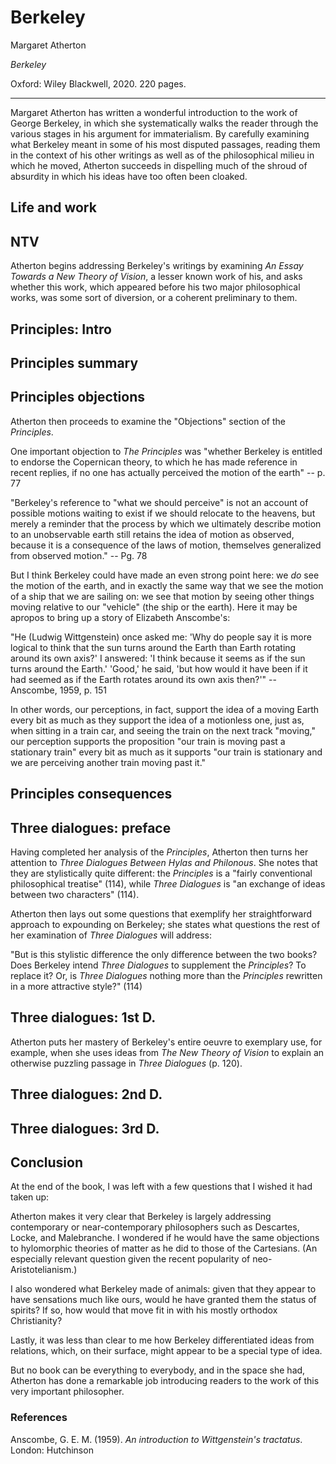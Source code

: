 Berkeley
==========================================================

Margaret Atherton

*Berkeley*

Oxford: Wiley Blackwell, 2020. 220 pages.

---

Margaret Atherton has written a wonderful introduction to the 
work of George Berkeley, in which she systematically walks the reader through
the various stages in his argument for immaterialism. By carefully examining
what Berkeley meant in some of his most disputed passages, reading them in the
context of his other writings as well as of the philosophical milieu in which
he moved, Atherton succeeds in dispelling much of the shroud of absurdity
in which his ideas have too often been cloaked.

## Life and work



## NTV

Atherton begins addressing Berkeley's writings by examining *An Essay Towards a
New Theory of Vision*, a lesser known work of his, and asks whether this work,
which appeared before his two major philosophical works, was some sort of
diversion, or a coherent preliminary to them.


## Principles: Intro


## Principles summary


## Principles objections

Atherton then proceeds to examine the "Objections" section of the *Principles*.

One important objection to *The Principles* was "whether Berkeley is entitled to endorse
the Copernican theory, to which he has made reference in recent replies, if no
one has actually perceived the motion of the earth" -- p. 77

"Berkeley's reference to "what we should perceive" is not an account of possible
motions waiting to exist if we should relocate to the heavens, but merely a
reminder that the process by which we ultimately describe motion to an
unobservable earth still retains the idea of motion as observed, because it is
a consequence of the laws of motion, themselves generalized from observed
motion." -- Pg. 78

But I think Berkeley could have made an even strong point here: we *do*
see the motion of the earth, and in exactly the same way that we see the motion
of a ship that we are sailing on: we see that motion by seeing other things
moving relative to our "vehicle" (the ship or the earth). Here it may be
apropos to bring up a story of Elizabeth Anscombe's:

"He (Ludwig Wittgenstein) once asked me: 'Why do people say it is more logical
to think that the sun turns around the Earth than Earth rotating around its own
axis?' I answered: 'I think because it seems as if the sun turns around the
Earth.' 'Good,' he said, 'but how would it have been if it had seemed as if the
Earth rotates around its own axis then?'"
-- Anscombe, 1959, p. 151

In other words, our perceptions, in fact, support the idea of a moving Earth
every bit as much as they support the idea of a motionless one, just as, when
sitting in a train car, and seeing the train on the next track "moving," our
perception supports the proposition "our train is moving past a stationary
train" every bit as much as it supports "our train is stationary and we are
perceiving another train moving past it."

## Principles consequences


## Three dialogues: preface

Having completed her analysis of the *Principles*,
Atherton then turns her attention to *Three Dialogues Between Hylas and
Philonous*. She notes that they are stylistically quite different: the
*Principles* is a "fairly conventional philosophical treatise" (114), while
*Three Dialogues* is "an exchange of ideas between two characters" (114).

Atherton then lays out some questions that exemplify her straightforward
approach to expounding on Berkeley; she states what questions the rest of her
examination of *Three Dialogues* will address:

"But is this stylistic difference the only difference between the two books?
Does Berkeley intend *Three Dialogues* to supplement the *Principles*? To
replace it? Or, is *Three Dialogues* nothing more than the *Principles*
rewritten in a more attractive style?" (114)

## Three dialogues: 1st D.

Atherton puts her mastery of Berkeley's entire oeuvre to exemplary use, for
example, when she uses ideas from *The New Theory of Vision* to explain an
otherwise puzzling passage in *Three Dialogues* (p. 120).


## Three dialogues: 2nd D.


## Three dialogues: 3rd D.



## Conclusion

At the end of the book, I was left with a few questions that I wished it had taken up:

Atherton makes it very clear that Berkeley is largely addressing contemporary
or near-contemporary philosophers such as Descartes, Locke, and Malebranche. I
wondered if he would have the same objections to hylomorphic theories of matter
as he did to those of the Cartesians. (An especially relevant question given
the recent popularity of neo-Aristotelianism.)

I also wondered what Berkeley made of animals: given that they appear to have
sensations much like ours, would he have granted them the status of spirits? If
so, how would that move fit in with his mostly orthodox Christianity?


Lastly, it was less than clear to me how Berkeley differentiated ideas from
relations, which, on their surface, might appear to be a special type of idea.

But no book can be everything to everybody, and in the space she had, Atherton
has done a remarkable job introducing readers to the work of this very
important philosopher.


### References

Anscombe, G. E. M. (1959).
*An introduction to Wittgenstein's tractatus*.
London: Hutchinson 
